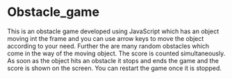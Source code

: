 # Obstacle_game
This is an obstacle game developed using JavaScript which has an object moving int the frame and you can use arrow keys to move the object according to your need. Further the are many
random obstacles which come in the way of the moving object. The score is counted simultaneously. As soon as the object hits an obstacle it stops and ends the game and the score is
shown on the screen. You can restart the game once it is stopped. 
